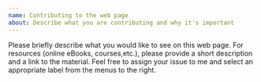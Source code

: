 ```yaml
---
name: Contributing to the web page
about: Describe what you are contributing and why it's important
---
```


Please briefly describe what you would like to see on this web page.  For resources (online eBooks, courses,etc.), please provide a short description and a link to the material.  Feel free to assign your issue to me and select an appropriate label from the menus to the right.  